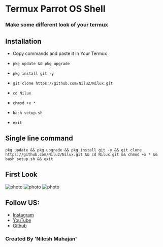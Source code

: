 # Termux Parrot OS Shell
### Make some different look of your termux

## Installation
+ Copy commands and paste it in Your Termux

+ ```pkg update && pkg upgrade```
+ ```pkg install git -y```
+ ```git clone https://github.com/Nilu2/Nilux.git```
+ ```cd Nilux```
+ ```chmod +x *```
+ ```bash setup.sh```
+ ```exit```

## Single line command
```
pkg update && pkg upgrade && pkg install git -y && git clone https://github.com/Nilu2/Nilux.git && cd Nilux.git && chmod +x * && bash setup.sh && exit
```
## First Look
![photo](https://e.top4top.io/p_18889bda10.jpg)
![photo](https://c.top4top.io/p_1888yhr5g6.jpg)
![photo](https://b.top4top.io/p_18882ag7f0.jpg)

## Follow US:

+ [Instagram](https://instagram.com/nilu_mahajan_official)
+ [YouTube]()
+ [Github](https://github.com/Nilu2/Nilux.git)

### Created By 'Nilesh Mahajan'
